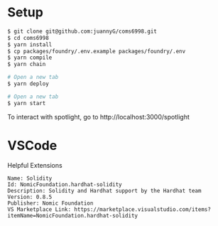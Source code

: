 # Setup

```sh
$ git clone git@github.com:juannyG/coms6998.git
$ cd coms6998
$ yarn install
$ cp packages/foundry/.env.example packages/foundry/.env
$ yarn compile
$ yarn chain

# Open a new tab
$ yarn deploy

# Open a new tab
$ yarn start
```

To interact with spotlight, go to http://localhost:3000/spotlight

# VSCode

Helpful Extensions

```
Name: Solidity
Id: NomicFoundation.hardhat-solidity
Description: Solidity and Hardhat support by the Hardhat team
Version: 0.8.5
Publisher: Nomic Foundation
VS Marketplace Link: https://marketplace.visualstudio.com/items?itemName=NomicFoundation.hardhat-solidity
```